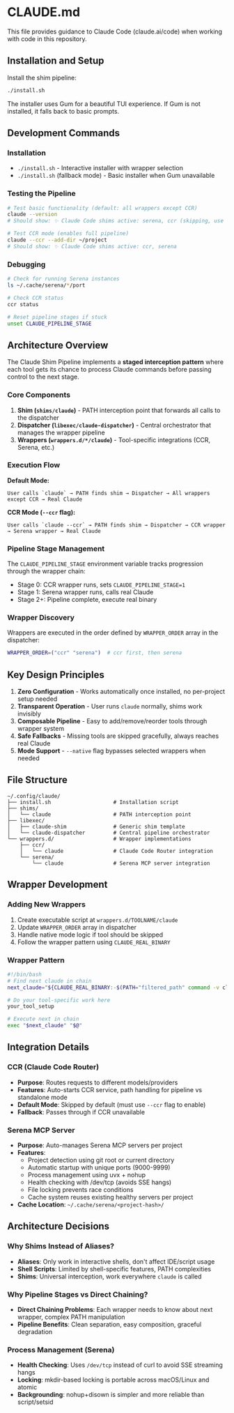 # CLAUDE.md

This file provides guidance to Claude Code (claude.ai/code) when working with code in this repository.

## Installation and Setup

Install the shim pipeline:
```bash
./install.sh
```

The installer uses Gum for a beautiful TUI experience. If Gum is not installed, it falls back to basic prompts.

## Development Commands

### Installation
- `./install.sh` - Interactive installer with wrapper selection
- `./install.sh` (fallback mode) - Basic installer when Gum unavailable

### Testing the Pipeline
```bash
# Test basic functionality (default: all wrappers except CCR)
claude --version
# Should show: ✨ Claude Code shims active: serena, ccr (skipping, use --ccr to enable)

# Test CCR mode (enables full pipeline)
claude --ccr --add-dir ~/project
# Should show: ✨ Claude Code shims active: ccr, serena
```

### Debugging
```bash
# Check for running Serena instances
ls ~/.cache/serena/*/port

# Check CCR status
ccr status

# Reset pipeline stages if stuck
unset CLAUDE_PIPELINE_STAGE
```

## Architecture Overview

The Claude Shim Pipeline implements a **staged interception pattern** where each tool gets its chance to process Claude commands before passing control to the next stage.

### Core Components

1. **Shim (`shims/claude`)** - PATH interception point that forwards all calls to the dispatcher
2. **Dispatcher (`libexec/claude-dispatcher`)** - Central orchestrator that manages the wrapper pipeline
3. **Wrappers (`wrappers.d/*/claude`)** - Tool-specific integrations (CCR, Serena, etc.)

### Execution Flow

**Default Mode:**
```
User calls `claude` → PATH finds shim → Dispatcher → All wrappers except CCR → Real Claude
```

**CCR Mode (`--ccr` flag):**
```
User calls `claude --ccr` → PATH finds shim → Dispatcher → CCR wrapper → Serena wrapper → Real Claude
```

### Pipeline Stage Management

The `CLAUDE_PIPELINE_STAGE` environment variable tracks progression through the wrapper chain:
- Stage 0: CCR wrapper runs, sets `CLAUDE_PIPELINE_STAGE=1`
- Stage 1: Serena wrapper runs, calls real Claude
- Stage 2+: Pipeline complete, execute real binary

### Wrapper Discovery

Wrappers are executed in the order defined by `WRAPPER_ORDER` array in the dispatcher:
```bash
WRAPPER_ORDER=("ccr" "serena")  # ccr first, then serena
```

## Key Design Principles

1. **Zero Configuration** - Works automatically once installed, no per-project setup needed
2. **Transparent Operation** - User runs `claude` normally, shims work invisibly
3. **Composable Pipeline** - Easy to add/remove/reorder tools through wrapper system
4. **Safe Fallbacks** - Missing tools are skipped gracefully, always reaches real Claude
5. **Mode Support** - `--native` flag bypasses selected wrappers when needed

## File Structure

```
~/.config/claude/
├── install.sh                    # Installation script
├── shims/
│   └── claude                    # PATH interception point
├── libexec/
│   ├── claude-shim               # Generic shim template
│   └── claude-dispatcher         # Central pipeline orchestrator
└── wrappers.d/                   # Wrapper implementations
    ├── ccr/
    │   └── claude                # Claude Code Router integration
    └── serena/
        └── claude                # Serena MCP server integration
```

## Wrapper Development

### Adding New Wrappers

1. Create executable script at `wrappers.d/TOOLNAME/claude`
2. Update `WRAPPER_ORDER` array in dispatcher
3. Handle native mode logic if tool should be skipped
4. Follow the wrapper pattern using `CLAUDE_REAL_BINARY`

### Wrapper Pattern

```bash
#!/bin/bash
# Find next claude in chain
next_claude="${CLAUDE_REAL_BINARY:-$(PATH="filtered_path" command -v claude)}"

# Do your tool-specific work here
your_tool_setup

# Execute next in chain
exec "$next_claude" "$@"
```

## Integration Details

### CCR (Claude Code Router)
- **Purpose**: Routes requests to different models/providers
- **Features**: Auto-starts CCR service, path handling for pipeline vs standalone mode
- **Default Mode**: Skipped by default (must use `--ccr` flag to enable)
- **Fallback**: Passes through if CCR unavailable

### Serena MCP Server
- **Purpose**: Auto-manages Serena MCP servers per project
- **Features**: 
  - Project detection using git root or current directory
  - Automatic startup with unique ports (9000-9999)
  - Process management using uvx + nohup
  - Health checking with /dev/tcp (avoids SSE hangs)
  - File locking prevents race conditions
  - Cache system reuses existing healthy servers per project
- **Cache Location**: `~/.cache/serena/<project-hash>/`

## Architecture Decisions

### Why Shims Instead of Aliases?
- **Aliases**: Only work in interactive shells, don't affect IDE/script usage
- **Shell Scripts**: Limited by shell-specific features, PATH complexities
- **Shims**: Universal interception, work everywhere `claude` is called

### Why Pipeline Stages vs Direct Chaining?
- **Direct Chaining Problems**: Each wrapper needs to know about next wrapper, complex PATH manipulation
- **Pipeline Benefits**: Clean separation, easy composition, graceful degradation

### Process Management (Serena)
- **Health Checking**: Uses `/dev/tcp` instead of curl to avoid SSE streaming hangs
- **Locking**: mkdir-based locking is portable across macOS/Linux and atomic
- **Backgrounding**: nohup+disown is simpler and more reliable than script/setsid